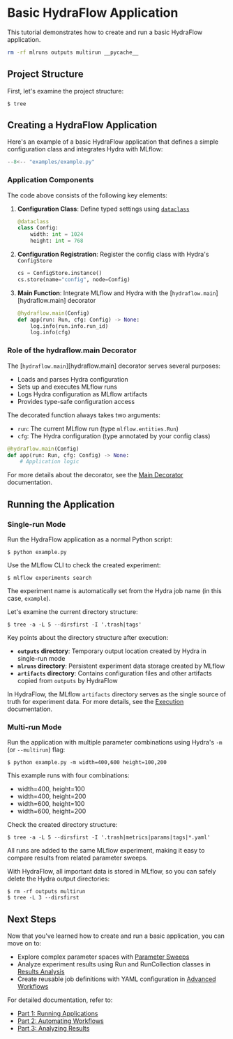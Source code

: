 # Basic HydraFlow Application

This tutorial demonstrates how to create and run a basic HydraFlow application.

```bash exec="1" workdir="examples"
rm -rf mlruns outputs multirun __pycache__
```

## Project Structure

First, let's examine the project structure:

```console exec="1" source="console" workdir="examples"
$ tree
```

## Creating a HydraFlow Application

Here's an example of a basic HydraFlow application that defines a simple configuration class and integrates Hydra with MLflow:

```python title="example.py" linenums="1"
--8<-- "examples/example.py"
```

### Application Components

The code above consists of the following key elements:

1. **Configuration Class**: Define typed settings using [`dataclass`](https://docs.python.org/3/library/dataclasses.html)
   ```python
   @dataclass
   class Config:
       width: int = 1024
       height: int = 768
   ```

2. **Configuration Registration**: Register the config class with Hydra's `ConfigStore`
   ```python
   cs = ConfigStore.instance()
   cs.store(name="config", node=Config)
   ```

3. **Main Function**: Integrate MLflow and Hydra with the [`hydraflow.main`][hydraflow.main] decorator
   ```python
   @hydraflow.main(Config)
   def app(run: Run, cfg: Config) -> None:
       log.info(run.info.run_id)
       log.info(cfg)
   ```

### Role of the hydraflow.main Decorator

The [`hydraflow.main`][hydraflow.main] decorator serves several purposes:

- Loads and parses Hydra configuration
- Sets up and executes MLflow runs
- Logs Hydra configuration as MLflow artifacts
- Provides type-safe configuration access

The decorated function always takes two arguments:

- `run`: The current MLflow run (type `mlflow.entities.Run`)
- `cfg`: The Hydra configuration (type annotated by your config class)

```python
@hydraflow.main(Config)
def app(run: Run, cfg: Config) -> None:
    # Application logic
```

For more details about the decorator, see the [Main Decorator](../part1-applications/main-decorator.md) documentation.

## Running the Application

### Single-run Mode

Run the HydraFlow application as a normal Python script:

```console exec="1" source="console" workdir="examples"
$ python example.py
```

Use the MLflow CLI to check the created experiment:

```console exec="1" source="console" workdir="examples"
$ mlflow experiments search
```

The experiment name is automatically set from the Hydra job name (in this case, `example`).

Let's examine the current directory structure:

```console exec="1" source="console" workdir="examples"
$ tree -a -L 5 --dirsfirst -I '.trash|tags'
```

Key points about the directory structure after execution:

- **`outputs` directory**: Temporary output location created by Hydra in single-run mode
- **`mlruns` directory**: Persistent experiment data storage created by MLflow
- **`artifacts` directory**: Contains configuration files and other artifacts copied from `outputs` by HydraFlow

In HydraFlow, the MLflow `artifacts` directory serves as the single source of truth for experiment data. For more details, see the [Execution](../part1-applications/execution.md#output-organization) documentation.

### Multi-run Mode

Run the application with multiple parameter combinations using Hydra's `-m` (or `--multirun`) flag:

```console exec="1" source="console" workdir="examples"
$ python example.py -m width=400,600 height=100,200
```

This example runs with four combinations:

- width=400, height=100
- width=400, height=200
- width=600, height=100
- width=600, height=200

Check the created directory structure:

```console exec="1" source="console" workdir="examples"
$ tree -a -L 5 --dirsfirst -I '.trash|metrics|params|tags|*.yaml'
```

All runs are added to the same MLflow experiment, making it easy to compare results from related parameter sweeps.

With HydraFlow, all important data is stored in MLflow, so you can safely delete the Hydra output directories:

```console exec="1" source="console" workdir="examples"
$ rm -rf outputs multirun
$ tree -L 3 --dirsfirst
```

## Next Steps

Now that you've learned how to create and run a basic application, you can move on to:

- Explore complex parameter spaces with [Parameter Sweeps](parameter-sweeps.md)
- Analyze experiment results using Run and RunCollection classes in [Results Analysis](results-analysis.md)
- Create reusable job definitions with YAML configuration in [Advanced Workflows](advanced-workflows.md)

For detailed documentation, refer to:

- [Part 1: Running Applications](../part1-applications/index.md)
- [Part 2: Automating Workflows](../part3-advanced/index.md)
- [Part 3: Analyzing Results](../part2-analysis/index.md)
